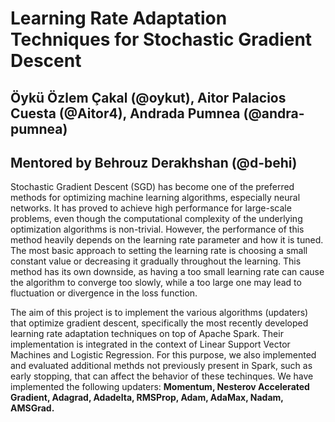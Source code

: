 # Learning Rate Adaptation Techniques for Stochastic Gradient Descent  

## Öykü Özlem Çakal (@oykut), Aitor Palacios Cuesta (@Aitor4), Andrada Pumnea (@andra-pumnea) 
## Mentored by Behrouz Derakhshan (@d-behi)  
  
Stochastic Gradient Descent (SGD) has become one of the preferred methods for optimizing machine learning algorithms, especially neural networks. It has proved to achieve high performance for large-scale problems, even though the computational complexity of the underlying optimization algorithms is non-trivial. However, the performance of this method heavily depends on the learning rate parameter and how it is tuned. The most basic approach to setting the learning rate is choosing a small constant value or decreasing it gradually throughout the learning. This method has its own downside, as having a too small learning rate can cause the algorithm to converge too slowly, while a too large one may lead to fluctuation or divergence in the loss function.  

The aim of this project is to implement the various algorithms (updaters) that optimize gradient descent, specifically the most recently developed learning rate adaptation techniques on top of Apache Spark. Their implementation is integrated in the context of Linear Support Vector Machines and Logistic Regression. For this purpose, we also implemented and evaluated additional methds not previously present in Spark, such as early stopping, that can affect the behavior of these techinques. We have implemented the following updaters: **Momentum, Nesterov Accelerated Gradient, Adagrad, Adadelta, RMSProp, Adam, AdaMax, Nadam, AMSGrad.**

